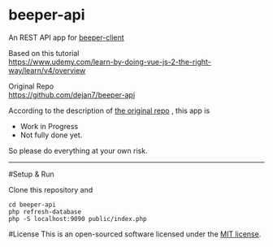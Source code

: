 # beeper-api

An REST API app for [beeper-client](https://github.com/noriyotcp/beeper-client)

Based on this tutorial  
https://www.udemy.com/learn-by-doing-vue-js-2-the-right-way/learn/v4/overview

Original Repo  
https://github.com/dejan7/beeper-api

According to the description of [the original repo](https://github.com/dejan7/beeper-api) , this app is

- Work in Progress
- Not fully done yet.

So please do everything at your own risk.

----

#Setup & Run

Clone this repository and

```
cd beeper-api
php refresh-database
php -S localhost:9090 public/index.php
```

#License
This is an open-sourced software licensed under the [MIT license](http://opensource.org/licenses/MIT).
